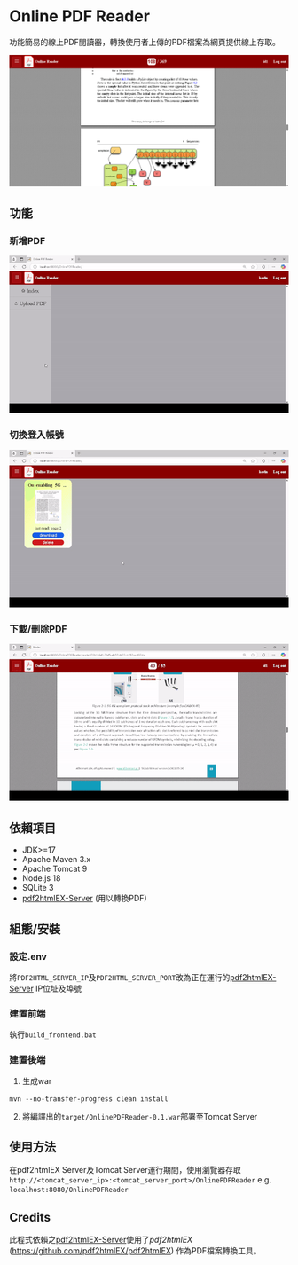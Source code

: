 # Online PDF Reader
功能簡易的線上PDF閱讀器，轉換使用者上傳的PDF檔案為網頁提供線上存取。

![reader](https://github.com/a2823kevin/Online-PDF-Reader/raw/main/docs/pdf_reader.png)

## 功能
### 新增PDF

![upload](https://github.com/a2823kevin/Online-PDF-Reader/raw/main/docs/pdf_upload.gif)

### 切換登入帳號

![change_user](https://github.com/a2823kevin/Online-PDF-Reader/raw/main/docs/change_user.gif)

### 下載/刪除PDF
![download/delete](https://github.com/a2823kevin/Online-PDF-Reader/raw/main/docs/download_and_delete.gif)

## 依賴項目
- JDK>=17
- Apache Maven 3.x
- Apache Tomcat 9
- Node.js 18
- SQLite 3
- [pdf2htmlEX-Server](https://github.com/a2823kevin/pdf2htmlEX-Server) (用以轉換PDF)

## 組態/安裝
### 設定.env
將```PDF2HTML_SERVER_IP```及```PDF2HTML_SERVER_PORT```改為正在運行的[pdf2htmlEX-Server](https://github.com/a2823kevin/pdf2htmlEX-Server) IP位址及埠號

### 建置前端
執行```build_frontend.bat```

### 建置後端
1. 生成war
```
mvn --no-transfer-progress clean install
```
2. 將編譯出的```target/OnlinePDFReader-0.1.war```部署至Tomcat Server

## 使用方法
在pdf2htmlEX Server及Tomcat Server運行期間，使用瀏覽器存取```http://<tomcat_server_ip>:<tomcat_server_port>/OnlinePDFReader```
e.g. ```localhost:8080/OnlinePDFReader```

## Credits
此程式依賴之[pdf2htmlEX-Server](https://github.com/a2823kevin/pdf2htmlEX-Server)使用了*pdf2htmlEX* (https://github.com/pdf2htmlEX/pdf2htmlEX) 作為PDF檔案轉換工具。